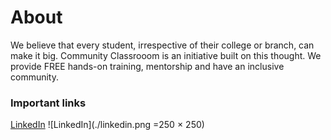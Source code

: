 # **About**
We believe that every student, irrespective of their college or branch, can make it big. Community Classrooom is an initiative built on this thought. We provide FREE hands-on training, mentorship and have an inclusive community.



### Important links
[LinkedIn](https://www.linkedin.com/company/commclassroom/)
![LinkedIn](./linkedin.png =250 × 250)